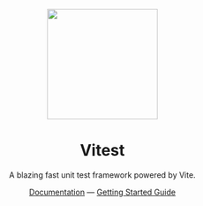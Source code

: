 <p align="center">
<img src="https://user-images.githubusercontent.com/11247099/145112184-a9ff6727-661c-439d-9ada-963124a281f7.png" height="200">
</p>

<h1 align="center">
Vitest
</h1>
<p align="center">
A blazing fast unit test framework powered by Vite.
<p>
<div align="center">
  <a href="https://viteval.dev/">Documentation</a> —
  <a href="https://viteval.dev/guide">Getting Started Guide</a> 
</div>

<!-- Add discord -->
<!-- <h3 align="center">
<a href="https://chat.vitest.dev"><i>Get involved!</i></a>
</h3> -->
